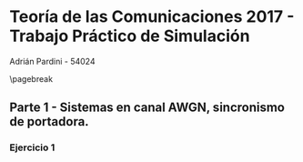 # Teoría de las Comunicaciones 2017 - Trabajo Práctico de Simulación

Adrián Pardini - 54024

\pagebreak

## Parte 1 - Sistemas en canal AWGN, sincronismo de portadora.

### Ejercicio 1
